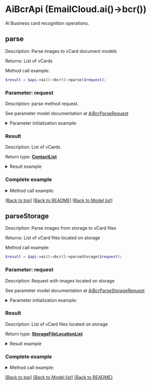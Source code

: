 # AiBcrApi (EmailCloud.ai()->bcr())

AI Business card recognition operations.

## **parse**

Description: Parse images to vCard document models

Returns: List of vCards

Method call example:
```php
$result = $api->ai()->bcr()->parse($request);
```

### Parameter: request

Description: parse method request.

See parameter model documentation at [AiBcrParseRequest](AiBcrParseRequest.md)

<details>
    <summary>Parameter initialization example:</summary>

```php
$request = Models::AiBcrParseRequest()
    ->file(new SplFileObject('/path/to/image.png'))
    ->countries('us')
    ->languages('en')
    ->is_single(true)
    .build();
```

</details>

### Result

Description: List of vCards

Return type: [**ContactList**](ContactList.md)

<details>
    <summary>Result example</summary>

```php
$result = ;
```
</details>

### Complete example

<details>
    <summary>Method call example:</summary>

```php
$api = new EmailCloud(appKey, appSid);

// Prepare parameters:
$file = ;
$countries = ;
$languages = ;
$is_single = ;

// Call method:
$result = $api->ai()->bcr().parse($request);

// Result example:
$result = ;
```

</details>

[[Back to top]](#)  [[Back to README]](README.md) [[Back to Model list]](Models.md)

## parseStorage

Description: Parse images from storage to vCard files

Returns: List of vCard files located on storage

Method call example:
```php
$result = $api->ai()->bcr()->parseStorage($request);
```

### Parameter: request

Description: Request with images located on storage

See parameter model documentation at [AiBcrParseStorageRequest](AiBcrParseStorageRequest.md)

<details>
    <summary>Parameter initialization example:</summary>
    
```php
$request = ;
```

</details>


### Result

Description: List of vCard files located on storage

Return type: [**StorageFileLocationList**](StorageFileLocationList.md)

<details>
    <summary>Result example</summary>

```php
$result = ;
```
</details>

### Complete example

<details>
    <summary>Method call example:</summary>

```php
$api = new EmailCloud(appKey, appSid);

// Prepare parameters:
$request = ;

// Call method:
$result = $api->ai()->bcr().parseStorage($request);

// Result example:
$result = ;
```

</details>

[[Back to top]](#) [[Back to Model list]](Models.md) [[Back to README]](README.md)
